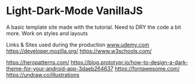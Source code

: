 # Light-Dark-Mode VanillaJS
A basic template site made with the tutorial.
Need to DRY the code a bit more. 
Work on styles and layouts


Links & Sites used during the production
www.udemy.com
https://developer.mozilla.org/
https://www.w3schools.com/
<!-- Styles -->
https://heropatterns.com/
https://blog.prototypr.io/how-to-design-a-dark-theme-for-your-android-app-3daeb264637
https://fontawesome.com/
https://undraw.co/illustrations
